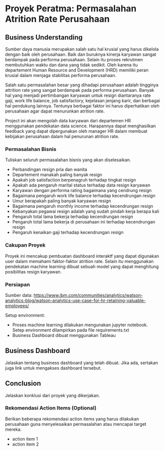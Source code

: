 # Proyek Peratma: Permasalahan Atrition Rate Perusahaan

## Business Understanding

Sumber daya manusia merupakan salah satu hal krusial yang harus dikelola dengan baik oleh perusahaan. Baik dan buruknya kinerja karyawan sangat berdampak pada performa perusahaan. Selain itu proses rekrutmen membutuhkan waktu dan dana yang tidak sedikit. Oleh karena itu departement Human Resource and Development (HRD) memiliki peran krusial dalam menjaga stabilitas performa perusahaan.

Salah satu permasalahan besar yang dihadapi perusahaan adalah tingginya attrition rate yang sangat berdampak pada performa perusahaan. Banyak hal yang menjadi pertimbangan karyawan untuk resign diantaranya rate gaji, work life balance, job satisfactory, kejelasan jenjang karir, dan berbagai hal pendukung lainnya. Tentunya berbagai faktor ini harus diperhatikan oleh perusahaan agar dapat menurunkan atrition rate.

Project ini akan mengolah data karyawan dari departemen HR menggunakan pendekatan data science. Harapannya dapat menghasilkan feedback yang dapat dipergunakan oleh manager HR dalam membuat kebijakan perusahaan dalam hal penurunan atrition rate.
### Permasalahan Bisnis

Tuliskan seluruh permasalahan bisnis yang akan diselesaikan.
- Perbandingan resign pria dan wanita
- Departement manakah paling banyak resign
- Apakah job satisfaction berpenagruh terhadap tingkat resign
- Apakah ada pengaruh marital status terhadap data resign karyawan
- Karyawan dengan performa rating bagaimana yang cendrung resign
- Bagaimana pengaruh work life balance terhadap kecendrungan resign
- Umur berapakah paling banyak karyawan resign
- Bagaimana pengaruh monthly income terhadap kecendrungan resign
- Kebanyakan pegawai resign adalah yang sudah pindah kerja berapa kali
- Pengaruh total lama bekerja terhadap kecendrungan resign
- Pengaruh total lama bekerja di perusahaan ini terhadap kecendrungan resign
- Pengaruh kenaikan gaji terhadap kecendrungan resign

### Cakupan Proyek

Proyek ini mencakup pembuatan dashboard interaktf yang dapat digunakan user dalam memahami faktor-faktor atrition rate. Selain itu menggunakan pendekatan machine learning dibuat sebuah model yang dapat menghitung posibilitas resign karyawan.
### Persiapan

Sumber data: https://www.ibm.com/communities/analytics/watson-analytics-blog/watson-analytics-use-case-for-hr-retaining-valuable-employees/

Setup environment:

- Proses machine learning dilakukan mengunakan jupyter notebook. Setep environment dilampirkan pada file requirements.txt
- Business Dashboard dibuat menggunakan Tableau

## Business Dashboard

Jelaskan tentang business dashboard yang telah dibuat. Jika ada, sertakan juga link untuk mengakses dashboard tersebut.

## Conclusion

Jelaskan konklusi dari proyek yang dikerjakan.

### Rekomendasi Action Items (Optional)

Berikan beberapa rekomendasi action items yang harus dilakukan perusahaan guna menyelesaikan permasalahan atau mencapai target mereka.

- action item 1
- action item 2

